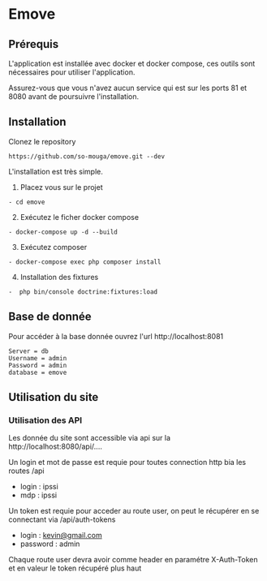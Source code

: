 # Emove


## Prérequis
L'application est installée avec docker et docker compose, ces outils sont nécessaires pour utiliser l'application. 

Assurez-vous que vous n'avez aucun service qui est sur les ports 81 et 8080 avant de poursuivre l'installation.

## Installation
Clonez le repository

~~~
https://github.com/so-mouga/emove.git --dev
~~~

L'installation est très simple. 

1. Placez vous sur le projet 
~~~
- cd emove
~~~
2. Exécutez le ficher docker compose
~~~
- docker-compose up -d --build
~~~

3. Exécutez composer
~~~
- docker-compose exec php composer install
~~~

4. Installation des fixtures 
~~~
-  php bin/console doctrine:fixtures:load
~~~


## Base de donnée
Pour accéder à la base donnée ouvrez l'url http://localhost:8081

~~~
Server = db
Username = admin
Password = admin
database = emove	
~~~

## Utilisation du site

### Utilisation des API
Les donnée du site sont accessible via api sur la  http://localhost:8080/api/....

Un login et mot de passe est requie pour toutes connection http bia les routes /api
- login : ipssi
- mdp : ipssi

Un token est requie pour acceder au route user, on peut le récupérer en se connectant via /api/auth-tokens
- login : kevin@gmail.com
- password : admin

Chaque route user devra avoir comme header en paramétre X-Auth-Token et en valeur le token récupéré plus haut
